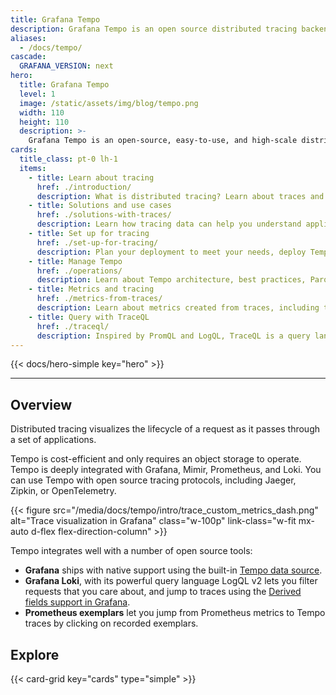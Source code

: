 ```yaml
---
title: Grafana Tempo
description: Grafana Tempo is an open source distributed tracing backend.
aliases:
  - /docs/tempo/
cascade:
  GRAFANA_VERSION: next
hero:
  title: Grafana Tempo
  level: 1
  image: /static/assets/img/blog/tempo.png
  width: 110
  height: 110
  description: >-
    Grafana Tempo is an open-source, easy-to-use, and high-scale distributed tracing backend. Tempo lets you search for traces, generate metrics from spans, and link your tracing data with logs and metrics.
cards:
  title_class: pt-0 lh-1
  items:
    - title: Learn about tracing
      href: ./introduction/
      description: What is distributed tracing? Learn about traces and how you can use them, how you can instrument your app for tracing, and how you can visualize tracing data in Grafana.
    - title: Solutions and use cases
      href: ./solutions-with-traces/
      description: Learn how tracing data can help you understand application insights and performance as well as help triage issues in your services and applications.
    - title: Set up for tracing
      href: ./set-up-for-tracing/
      description: Plan your deployment to meet your needs, deploy Tempo, test your installation, and instrument your app or services for traces.
    - title: Manage Tempo
      href: ./operations/
      description: Learn about Tempo architecture, best practices, Parquet backend, dedicated attribute columns, and more.
    - title: Metrics and tracing
      href: ./metrics-from-traces/
      description: Learn about metrics created from traces, including the metrics-generator processor and TraceQL metrics.
    - title: Query with TraceQL
      href: ./traceql/
      description: Inspired by PromQL and LogQL, TraceQL is a query language designed for selecting traces in Tempo. This query language lets you precisely and easily select spans and jump directly to the spans fulfilling the specified conditions.
---
```


{{< docs/hero-simple key="hero" >}}

---

## Overview

Distributed tracing visualizes the lifecycle of a request as it passes through a set of applications.

Tempo is cost-efficient and only requires an object storage to operate.
Tempo is deeply integrated with Grafana, Mimir, Prometheus, and Loki.
You can use Tempo with open source tracing protocols, including Jaeger, Zipkin, or OpenTelemetry.

{{< figure src="/media/docs/tempo/intro/trace_custom_metrics_dash.png" alt="Trace visualization in Grafana" class="w-100p" link-class="w-fit mx-auto d-flex flex-direction-column" >}}

Tempo integrates well with a number of open source tools:

- **Grafana** ships with native support using the built-in [Tempo data source](/docs/grafana/latest/datasources/tempo/).
- **Grafana Loki**, with its powerful query language LogQL v2 lets you filter requests that you care about, and jump to traces using the [Derived fields support in Grafana](/docs/grafana/latest/datasources/loki).
- **Prometheus exemplars** let you jump from Prometheus metrics to Tempo traces by clicking on recorded exemplars.

## Explore

{{< card-grid key="cards" type="simple" >}}
